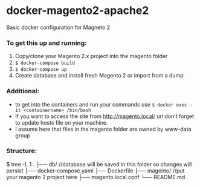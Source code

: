 # docker-magento2-apache2
Basic docker configuration for Magneto 2

### To get this up and running:
1. Copy/clone your Magento 2.x project into the magento folder
2. `$ docker-compose build`
3. `$ docker-compose up`
4. Create database and install fresh Magento 2 or import from a dump

### Additional:
- to get into the containers and run your commands use `$ docker exec -it <containername> /bin/bash`
- If you want to access the site from http://magento.local/ url don't forget to update hosts file on your machine.
- I assume here that files in the magento folder are owned by www-data group

### Structure:
$ tree -L 1
.
├── db/                    //database will be saved in this folder so changes will persist
├── docker-compose.yaml
├── Dockerfile
├── magento/               //put your magento 2 project here
├── magento.local.conf
└── README.md
